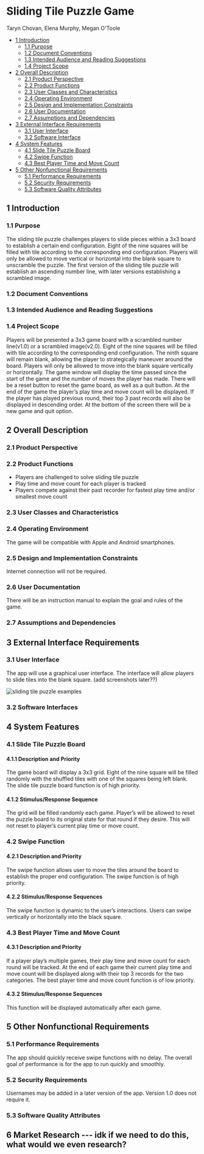 # Sliding Tile Puzzle Game

Taryn Chovan, Elena Murphy, Megan O'Toole 

- [1 Introduction](#Introduction)
  - [1.1 Purpose](#Purpose)
  - [1.2 Document Conventions](#DocumentConventions)
  - [1.3 Intended Audience and Reading Suggestions](#Intended)
  - [1.4 Project Scope](#ProjectScope)
- [2 Overall Description](#OverallDescription)
  - [2.1 Product Perspective](#ProjectPerspective)
  - [2.2 Product Functions](#ProductFunctions)
  - [2.3 User Classes and Characteristics](#UserClasses)
  - [2.4 Operating Environment](#OperatingEnviro)
  - [2.5 Design and Implementation Constraints](#Constraints)
  - [2.6 User Documentation](#UserDoc)
  - [2.7 Assumptions and Dependencies](#Assumptions)
- [3 External Interface Requirements](#ExternalInterfaceReq)
  - [3.1 User Interface](#UserInterface)
  - [3.2 Software Interface](#SoftwareInterface)
- [4 System Features](#SystemFeatures)
  - [4.1 Slide Tile Puzzle Board](#Board)
  - [4.2 Swipe Function](#SwipeFunction)
  - [4.3 Best Player Time and Move Count](#TimeAndCount)
- [5 Other Nonfunctional Requirements](#NonFunc)
  - [5.1 Performance Requirements](#PerformanceReq)
  - [5.2 Security Requirements](#Security)
  - [5.3 Software Quality Attributes](#SQA)

<a name="Introduction"></a>
## 1 Introduction 

<a name="Purpose"></a>
### 1.1 Purpose 
The sliding tile puzzle challenges players to slide pieces within a 3x3 board to establish a certain end configuration. Eight of the nine squares will be filled with tile according to the corresponding end configuration. Players will only be allowed to move vertical or horizontal into the blank square to unscramble the puzzle. The first version of the sliding tile puzzle will establish an ascending number line, with later versions establishing a scrambled image.   
<a name="DocumentConventions"></a>
### 1.2 Document Conventions 

<a name="Intended"></a>
### 1.3 Intended Audience and Reading Suggestions 

<a name="ProjectScope"></a>
### 1.4 Project Scope 
Players will be presented a 3x3 game board with a scrambled number line(v1.0) or a scrambled image(v2.0). Eight of the nine squares will be filled with tile according to the corresponding end configuration. The ninth square will remain blank, allowing the player to strategically maneuver around the board. Players will only be allowed to move into the blank square vertically or horizontally. The game window will display the time passed since the start of the game and the number of moves the player has made. There will be a reset button to reset the game board, as well as a quit button. At the end of the game the player’s play time and move count will be displayed. If the player has played previous round, their top 3 past records will also be displayed in descending order. At the bottom of the screen there will be a new game and quit option. 

<a name="OverallDescription"></a>
## 2 Overall Description 
<a name="ProjectPerspective"></a>
### 2.1 Product Perspective 

<a name="ProductFunctions"></a>
### 2.2 Product Functions 
- Players are challenged to solve sliding tile puzzle 
- Play time and move count for each player is tracked
- Players compete against their past recorder for fastest play time and/or smallest move count
<a name="UserClasses"></a>
### 2.3 User Classes and Characteristics 

<a name="OperatingEnviro"></a>
### 2.4 Operating Environment 
The game will be compatible with Apple and Android smartphones. 
<a name="Constraints"></a>
### 2.5 Design and Implementation Constraints 
Internet connection will not be required. 
<a name="UserDoc"></a>
### 2.6 User Documentation 
There will be an instruction manual to explain the goal and rules of the game. 
<a name="Assumptions"></a>
### 2.7 Assumptions and Dependencies 


<a name="ExternalInterfaceReq"></a>
## 3 External Interface Requirements 
<a name="UserInterface"></a>
### 3.1 User Interface 
The app will use a graphical user interface. The interface will allow players to slide tiles into the blank square. (add screenshots later??)

![sliding tile puzzle examples](http://allerleinett.club/wp-content/uploads/2018/05/tile-puzzle-games-sliding-tile-puzzles-tile-matching-puzzle-games.jpg)
<a name="SoftwareInterface"></a>
### 3.2 Software Interfaces 

<a name="SystemFeatures"></a>
## 4 System Features 
<a name="Board"></a>
### 4.1 Slide Tile Puzzle Board 
#### 4.1.1 Description and Priority 
The game board will display a 3x3 grid. Eight of the nine square will be filled randomly with the shuffled tiles with one of the squares being left blank. The slide tile puzzle board function is of high priority. 
#### 4.1.2 Stimulus/Response Sequence 
The grid will be filled randomly each game. Player’s will be allowed to reset the puzzle board to its original state for that round if they desire. This will not reset to player’s current play time or move count. 
<a name="SwipeFunction"></a>
### 4.2 Swipe Function 
#### 4.2.1 Description and Priority
The swipe function allows user to move the tiles around the board to establish the proper end configuration. The swipe function is of high priority.
#### 4.2.2 Stimulus/Response Sequences 
The swipe function is dynamic to the user’s interactions. Users can swipe vertically or horizontally into the black square. 
<a name="TimeAndCount"></a>
### 4.3 Best Player Time and Move Count 
#### 4.3.1 Description and Priority 
If a player play’s multiple games, their play time and move count for each round will be tracked. At the end of each game their current play time and move count will be displayed along with their top 3 records for the two categories. The best player time and move count function is of low priority. 
#### 4.3.2 Stimulus/Response Sequences
This function will be displayed automatically after each game.

<a name="NonFunc"></a>
## 5 Other Nonfunctional Requirements
<a name="PerformanceReq"></a>
### 5.1 Performance Requirements 
The app should quickly receive swipe functions with no delay. The overall goal of performance is for the app to run quickly and smoothly. 
<a name="Security"></a>
### 5.2 Security Requirements 
Usernames may be added in a later version of the app. Version 1.0 does not require it. 
<a name="SQA"></a>
### 5.3 Software Quality Attributes 

## 6 Market Research --- idk if we need to do this, what would we even research? 




